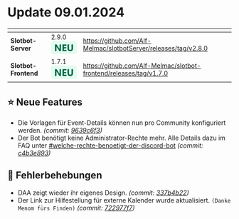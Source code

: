 # Update 09.01.2024

<table data-card-size="large" data-view="cards"><thead><tr><th></th><th></th><th data-hidden data-card-target data-type="content-ref"></th></tr></thead><tbody><tr><td><strong>Slotbot-Server</strong></td><td>2.9.0 <img src="../../.gitbook/assets/Badge-New.png" alt="Neu" data-size="line"></td><td><a href="https://github.com/Alf-Melmac/slotbotServer/releases/tag/v2.8.0">https://github.com/Alf-Melmac/slotbotServer/releases/tag/v2.8.0</a></td></tr><tr><td><strong>Slotbot-Frontend</strong></td><td>1.7.1 <img src="../../.gitbook/assets/Badge-New.png" alt="Neu" data-size="line"></td><td><a href="https://github.com/Alf-Melmac/slotbot-frontend/releases/tag/v1.7.0">https://github.com/Alf-Melmac/slotbot-frontend/releases/tag/v1.7.0</a></td></tr></tbody></table>

## ⭐ Neue Features

* Die Vorlagen für Event-Details können nun pro Community konfiguriert werden. _(commit:_ [_9639c6f3_](https://github.com/Alf-Melmac/slotbotServer/commit/9639c6f3717231f477362f7f09dfc51432e0874a)_)_
* Der Bot benötigt keine Administrator-Rechte mehr. Alle Details dazu im FAQ unter [#welche-rechte-benoetigt-der-discord-bot](../glossar.md#welche-rechte-benoetigt-der-discord-bot "mention") _(commit:_ [_c4b3e893_](https://github.com/Alf-Melmac/slotbotServer/commit/c4b3e8938bd72e0e8895df8b4c4b456b8e9a694b)_)_

## 🐞 Fehlerbehebungen

* DAA zeigt wieder ihr eigenes Design. _(commit:_ [_337b4b22_](https://github.com/Alf-Melmac/slotbot-frontend/commit/337b4b22213d28cd7f52730f17857a201a6d62fa)_)_
* Der Link zur Hilfestellung für externe Kalender wurde aktualisiert. `(Danke Menom fürs Finden)` _(commit:_ [_722977f7_](https://github.com/Alf-Melmac/slotbot-frontend/commit/722977f752dca834cbb1c935b3eb6a2224793043)_)_
